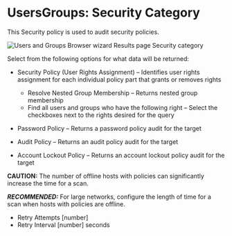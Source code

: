# UsersGroups: Security Category

This Security policy is used to audit security policies.

![Users and Groups Browser wizard Results page Security category](/img/product_docs/accessanalyzer/11.6/accessanalyzer/admin/datacollector/usersgroups/category/security.webp)

Select from the following options for what data will be returned:

- Security Policy (User Rights Assignment) – Identifies user rights assignment for each individual
  policy part that grants or removes rights

    - Resolve Nested Group Membership – Returns nested group membership
    - Find all users and groups who have the following right – Select the checkboxes next to the
      rights desired for the query

- Password Policy – Returns a password policy audit for the target
- Audit Policy – Returns an audit policy audit for the target
- Account Lockout Policy – Returns an account lockout policy audit for the target

**CAUTION:** The number of offline hosts with policies can significantly increase the time for a
scan.

**_RECOMMENDED:_** For large networks, configure the length of time for a scan when hosts with
policies are offline.

- Retry Attempts [number]
- Retry Interval [number] seconds
